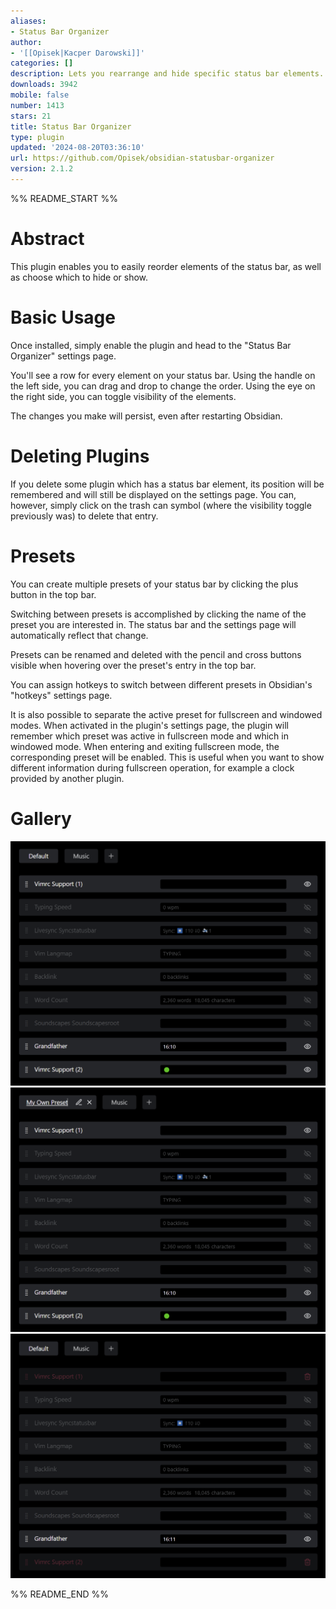```yaml
---
aliases:
- Status Bar Organizer
author:
- '[[Opisek|Kacper Darowski]]'
categories: []
description: Lets you rearrange and hide specific status bar elements.
downloads: 3942
mobile: false
number: 1413
stars: 21
title: Status Bar Organizer
type: plugin
updated: '2024-08-20T03:36:10'
url: https://github.com/Opisek/obsidian-statusbar-organizer
version: 2.1.2
---
```


%% README_START %%

# Abstract
This plugin enables you to easily reorder elements of the status bar, as well as choose which to hide or show.

# Basic Usage
Once installed, simply enable the plugin and head to the "Status Bar Organizer" settings page.

You'll see a row for every element on your status bar.
Using the handle on the left side, you can drag and drop to change the order.
Using the eye on the right side, you can toggle visibility of the elements.

The changes you make will persist, even after restarting Obsidian.

# Deleting Plugins
If you delete some plugin which has a status bar element, its position will be remembered and will still be displayed on the settings page.
You can, however, simply click on the trash can symbol (where the visibility toggle previously was) to delete that entry.

# Presets
You can create multiple presets of your status bar by clicking the plus button in the top bar.

Switching between presets is accomplished by clicking the name of the preset you are interested in. The status bar and the settings page will automatically reflect that change.

Presets can be renamed and deleted with the pencil and cross buttons visible when hovering over the preset's entry in the top bar.

You can assign hotkeys to switch between different presets in Obsidian's "hotkeys" settings page.

It is also possible to separate the active preset for fullscreen and windowed modes. When activated in the plugin's settings page, the plugin will remember which preset was active in fullscreen mode and which in windowed mode. When entering and exiting fullscreen mode, the corresponding preset will be enabled. This is useful when you want to show different information during fullscreen operation, for example a clock provided by another plugin.

# Gallery
![Plugin Settings](https://raw.githubusercontent.com/Opisek/obsidian-statusbar-organizer/HEAD/media/rows.png)
![Renaming Presets](https://raw.githubusercontent.com/Opisek/obsidian-statusbar-organizer/HEAD/media/rename.png)
![Deleted Plugins](https://raw.githubusercontent.com/Opisek/obsidian-statusbar-organizer/HEAD/media/deleted-plugin.png)


%% README_END %%